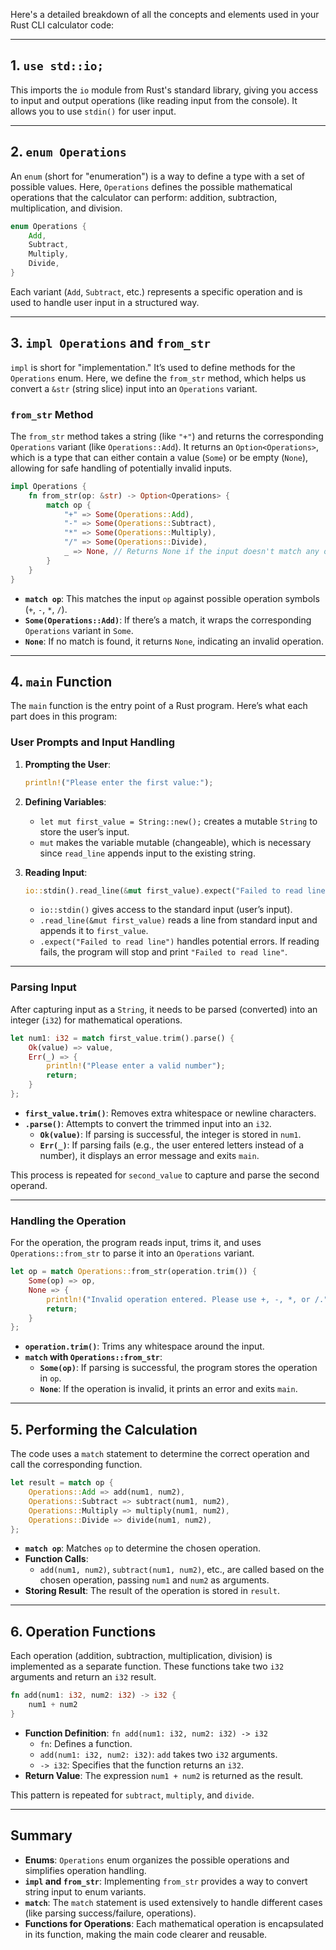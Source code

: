 Here's a detailed breakdown of all the concepts and elements used in your Rust CLI calculator code:

---

## 1. `use std::io;`

This imports the `io` module from Rust's standard library, giving you access to input and output operations (like reading input from the console). It allows you to use `stdin()` for user input.

---

## 2. `enum Operations`

An `enum` (short for "enumeration") is a way to define a type with a set of possible values. Here, `Operations` defines the possible mathematical operations that the calculator can perform: addition, subtraction, multiplication, and division.

```rust
enum Operations {
    Add,
    Subtract,
    Multiply,
    Divide,
}
```

Each variant (`Add`, `Subtract`, etc.) represents a specific operation and is used to handle user input in a structured way.

---

## 3. `impl Operations` and `from_str`

`impl` is short for "implementation." It’s used to define methods for the `Operations` enum. Here, we define the `from_str` method, which helps us convert a `&str` (string slice) input into an `Operations` variant.

### `from_str` Method
The `from_str` method takes a string (like `"+"`) and returns the corresponding `Operations` variant (like `Operations::Add`). It returns an `Option<Operations>`, which is a type that can either contain a value (`Some`) or be empty (`None`), allowing for safe handling of potentially invalid inputs.

```rust
impl Operations {
    fn from_str(op: &str) -> Option<Operations> {
        match op {
            "+" => Some(Operations::Add),
            "-" => Some(Operations::Subtract),
            "*" => Some(Operations::Multiply),
            "/" => Some(Operations::Divide),
            _ => None, // Returns None if the input doesn't match any operation
        }
    }
}
```

- **`match op`**: This matches the input `op` against possible operation symbols (`+`, `-`, `*`, `/`).
- **`Some(Operations::Add)`**: If there’s a match, it wraps the corresponding `Operations` variant in `Some`.
- **`None`**: If no match is found, it returns `None`, indicating an invalid operation.

---

## 4. `main` Function

The `main` function is the entry point of a Rust program. Here’s what each part does in this program:

### User Prompts and Input Handling

1. **Prompting the User**: 
   ```rust
   println!("Please enter the first value:");
   ```

2. **Defining Variables**:
   - `let mut first_value = String::new();` creates a mutable `String` to store the user’s input.
   - `mut` makes the variable mutable (changeable), which is necessary since `read_line` appends input to the existing string.

3. **Reading Input**:
   ```rust
   io::stdin().read_line(&mut first_value).expect("Failed to read line");
   ```

   - `io::stdin()` gives access to the standard input (user’s input).
   - `.read_line(&mut first_value)` reads a line from standard input and appends it to `first_value`.
   - `.expect("Failed to read line")` handles potential errors. If reading fails, the program will stop and print `"Failed to read line"`.

---

### Parsing Input

After capturing input as a `String`, it needs to be parsed (converted) into an integer (`i32`) for mathematical operations.

```rust
let num1: i32 = match first_value.trim().parse() {
    Ok(value) => value,
    Err(_) => {
        println!("Please enter a valid number");
        return;
    }
};
```

- **`first_value.trim()`**: Removes extra whitespace or newline characters.
- **`.parse()`**: Attempts to convert the trimmed input into an `i32`.
  - **`Ok(value)`**: If parsing is successful, the integer is stored in `num1`.
  - **`Err(_)`**: If parsing fails (e.g., the user entered letters instead of a number), it displays an error message and exits `main`.

This process is repeated for `second_value` to capture and parse the second operand.

---

### Handling the Operation

For the operation, the program reads input, trims it, and uses `Operations::from_str` to parse it into an `Operations` variant.

```rust
let op = match Operations::from_str(operation.trim()) {
    Some(op) => op,
    None => {
        println!("Invalid operation entered. Please use +, -, *, or /.");
        return;
    }
};
```

- **`operation.trim()`**: Trims any whitespace around the input.
- **`match` with `Operations::from_str`**:
  - **`Some(op)`**: If parsing is successful, the program stores the operation in `op`.
  - **`None`**: If the operation is invalid, it prints an error and exits `main`.

---

## 5. Performing the Calculation

The code uses a `match` statement to determine the correct operation and call the corresponding function.

```rust
let result = match op {
    Operations::Add => add(num1, num2),
    Operations::Subtract => subtract(num1, num2),
    Operations::Multiply => multiply(num1, num2),
    Operations::Divide => divide(num1, num2),
};
```

- **`match op`**: Matches `op` to determine the chosen operation.
- **Function Calls**:
  - `add(num1, num2)`, `subtract(num1, num2)`, etc., are called based on the chosen operation, passing `num1` and `num2` as arguments.
- **Storing Result**: The result of the operation is stored in `result`.

---

## 6. Operation Functions

Each operation (addition, subtraction, multiplication, division) is implemented as a separate function. These functions take two `i32` arguments and return an `i32` result.

```rust
fn add(num1: i32, num2: i32) -> i32 {
    num1 + num2
}
```

- **Function Definition**: `fn add(num1: i32, num2: i32) -> i32`
  - `fn`: Defines a function.
  - `add(num1: i32, num2: i32)`: `add` takes two `i32` arguments.
  - `-> i32`: Specifies that the function returns an `i32`.
- **Return Value**: The expression `num1 + num2` is returned as the result.

This pattern is repeated for `subtract`, `multiply`, and `divide`.

---

## Summary

- **Enums**: `Operations` enum organizes the possible operations and simplifies operation handling.
- **`impl` and `from_str`**: Implementing `from_str` provides a way to convert string input to enum variants.
- **`match`**: The `match` statement is used extensively to handle different cases (like parsing success/failure, operations).
- **Functions for Operations**: Each mathematical operation is encapsulated in its function, making the main code clearer and reusable.
